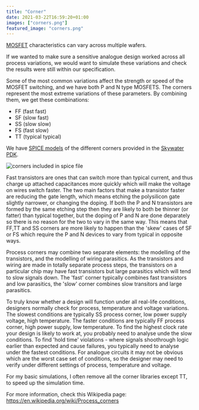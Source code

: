 ```yaml
---
title: "Corner"
date: 2021-03-22T16:59:20+01:00
images: ["corners.png"]
featured_image: "corners.png"
---
```


[MOSFET](/terminology/mosfet) characteristics can vary across multiple wafers.

If we wanted to make sure a sensitive analogue design worked across all process variations, we would want to simulate these variations and check the results were still within our specification.

Some of the most common variations affect the strength or speed of the MOSFET switching, and we have both P and N type MOSFETS.
The corners represent the most extreme variations of these parameters. By combining them, we get these combinations:

* FF (fast fast)
* SF (slow fast)
* SS (slow slow)
* FS (fast slow)
* TT (typical typical)

We have [SPICE models](/terminology/spice) of the different corners provided in the [Skywater PDK](/terminology/pdk).

![corners included in spice file](/corners.png)

Fast transistors are ones that can switch more than typical current, and thus charge up attached capacitances more quickly which will make the voltage on wires switch faster. The two main factors that make a transistor faster are reducing the gate length, which means etching the polysilicon gate slightly narrower, or changing the doping. If both the P and N transistors are formed by the same etching step then they are likely to both be thinner (or fatter) than typical together, but the doping of P and N are done deparately so there is no reason for the two to vary in the same way. This means that FF,TT and SS corners are more likely to happen than the 'skew' cases of SF or FS which require the P and N devices to vary from typical in opposite ways. 

Process corners may combine two separate elements: the modelling of the transistors, and the modelling of wiring parasitics. As the transistors and wiring are made in totally separate process steps, the transistors on a particular chip may have fast transistors but large parasitics which will tend to slow signals down. The 'fast' corner typically combines fast transistors and low parasitics, the 'slow' corner combines slow transitors and large parasitics.

To truly know whether a design will function under all real-life conditions, designers normally check for process, temperature and voltage variations. The slowest conditions are typically SS process corner, low power supply voltage, high temperature. The faster conditions are typically FF process corner, high power supply, low temperature. To find the highest clock rate your design is likely to work at, you probably need to analyse unde the slow conditions. To find 'hold time' violations - where signals shoothrough logic earlier than expected and cause failures, you typically need to analyse under the fastest conditions. For analogue circuits it may not be obvious which are the worst case set of conditions, so the designer may need to verify under different settings of process, temperature and voltage.

For my basic simulations, I often remove all the corner libraries except TT, to speed up the simulation time. 

For more information, check this Wikipedia page: https://en.wikipedia.org/wiki/Process_corners
